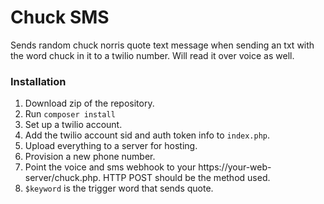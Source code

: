 # Chuck SMS

Sends random chuck norris quote text message when sending an txt with the word chuck in it to a twilio number. Will read it over voice as well.

### Installation

1) Download zip of the repository.
2) Run `composer install`
3) Set up a twilio account.
4) Add the twilio account sid and auth token info to `index.php`.
5) Upload everything to a server for hosting.
6) Provision a new phone number.
7) Point the voice and sms webhook to your https://your-web-server/chuck.php.  HTTP POST should be the method used.
8) `$keyword` is the trigger word that sends quote.
